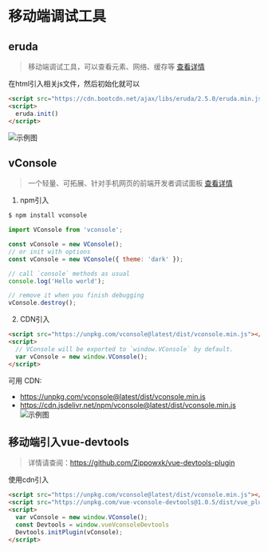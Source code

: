 # 移动端调试工具
## eruda
> 移动端调试工具，可以查看元素、网络、缓存等 [查看详情](https://github.com/liriliri/eruda)

在html引入相关js文件，然后初始化就可以
```html
<script src="https://cdn.bootcdn.net/ajax/libs/eruda/2.5.0/eruda.min.js"></script>
<script>
  eruda.init()
</script>
```
![示例图](/img/debug-1.jpg)

## vConsole
> 一个轻量、可拓展、针对手机网页的前端开发者调试面板 [查看详情](https://github.com/Tencent/vConsole)

1. npm引入
```bash
$ npm install vconsole
```

```javascript
import VConsole from 'vconsole';

const vConsole = new VConsole();
// or init with options
const vConsole = new VConsole({ theme: 'dark' });

// call `console` methods as usual
console.log('Hello world');

// remove it when you finish debugging
vConsole.destroy();
```
2. CDN引入
```html
<script src="https://unpkg.com/vconsole@latest/dist/vconsole.min.js"></script>
<script>
  // VConsole will be exported to `window.VConsole` by default.
  var vConsole = new window.VConsole();
</script>
```

可用 CDN:

- https://unpkg.com/vconsole@latest/dist/vconsole.min.js
- https://cdn.jsdelivr.net/npm/vconsole@latest/dist/vconsole.min.js
![示例图](/img/debug-2.jpg)

## 移动端引入vue-devtools
> 详情请查阅：https://github.com/Zippowxk/vue-devtools-plugin

使用cdn引入
```html
<script src="https://unpkg.com/vconsole@latest/dist/vconsole.min.js"></script>
<script src="https://unpkg.com/vue-vconsole-devtools@1.0.5/dist/vue_plugin.js"></script>
<script>
  var vConsole = new window.VConsole();
  const Devtools = window.vueVconsoleDevtools
  Devtools.initPlugin(vConsole);
</script>
```